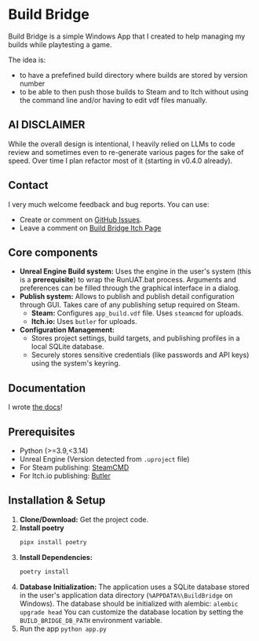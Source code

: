 # Build Bridge

Build Bridge is a simple Windows App that I created to help managing my builds while playtesting a game. 

The idea is:
- to have a prefefined build directory where builds are stored by version number
- to be able to then push those builds to Steam and to Itch without using the command line and/or having to edit vdf files manually.

## AI DISCLAIMER

While the overall design is intentional, I heavily relied on LLMs to code review and sometimes even to re-generate various pages for the sake of speed. Over time I plan refactor most of it (starting in v0.4.0 already).

## Contact

I very much welcome feedback and bug reports. You can use:
- Create or comment on [GitHub Issues](https://github.com/Collederas/build-bridge/issues).
- Leave a comment on [Build Bridge Itch Page](https://collederas.itch.io/build-bridge)

## Core components

* **Unreal Engine Build system:** Uses the engine in the user's system (this is a **prerequisite**) to wrap the RunUAT.bat process. Arguments and preferences can be filled through the graphical interface in a dialog.
* **Publish system:** Allows to publish and publish detail configuration through GUI. Takes care of any publishing setup required on Steam.
    * **Steam:** Configures `app_build.vdf` file. Uses `steamcmd` for uploads.
    * **Itch.io:** Uses `butler` for uploads.
* **Configuration Management:**
    * Stores project settings, build targets, and publishing profiles in a local SQLite database.
    * Securely stores sensitive credentials (like passwords and API keys) using the system's keyring.

## Documentation

I wrote [the docs](https://collederas.github.io/build-bridge/)!

## Prerequisites

* Python (>=3.9,<3.14)
* Unreal Engine (Version detected from `.uproject` file)
* For Steam publishing: [SteamCMD](https://developer.valvesoftware.com/wiki/SteamCMD#Downloading_SteamCMD)
* For Itch.io publishing: [Butler](https://itchio.itch.io/butler)

## Installation & Setup

1.  **Clone/Download:** Get the project code.
2. **Install poetry**
    ```bash
    pipx install poetry
    ```
2.  **Install Dependencies:**
    ```bash
    poetry install
    ```
3.  **Database Initialization:** The application uses a SQLite database stored in the user's application data directory (`%APPDATA%\BuildBridge` on Windows). The database should be initialized with alembic:
    ```alembic upgrade head```
You can customize the database location by setting the `BUILD_BRIDGE_DB_PATH` environment variable.
4. Run the app
   ```python app.py```
